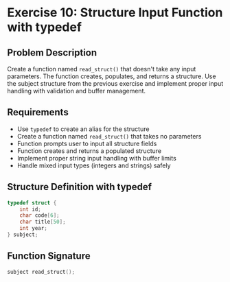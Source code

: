 # Exercise 10: Structure Input Function with typedef

## Problem Description
Create a function named `read_struct()` that doesn't take any input parameters. The function creates, populates, and returns a structure. Use the subject structure from the previous exercise and implement proper input handling with validation and buffer management.

## Requirements
- Use `typedef` to create an alias for the structure
- Create a function named `read_struct()` that takes no parameters
- Function prompts user to input all structure fields
- Function creates and returns a populated structure
- Implement proper string input handling with buffer limits
- Handle mixed input types (integers and strings) safely

## Structure Definition with typedef
```c
typedef struct {
    int id;
    char code[6];
    char title[50];
    int year;
} subject;
```

## Function Signature
```c
subject read_struct();
```
